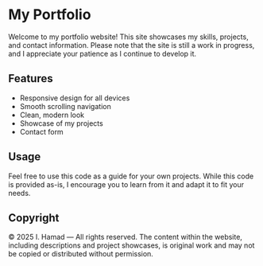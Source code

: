 # My Portfolio

Welcome to my portfolio website! This site showcases my skills, projects, and contact information. Please note that the site is still a work in progress, and I appreciate your patience as I continue to develop it.

## Features

- Responsive design for all devices
- Smooth scrolling navigation
- Clean, modern look
- Showcase of my projects
- Contact form

## Usage

Feel free to use this code as a guide for your own projects. While this code is provided as-is, I encourage you to learn from it and adapt it to fit your needs.

## Copyright

© 2025 I. Hamad — All rights reserved.
The content within the website, including descriptions and project showcases, is original work and may not be copied or distributed without permission.
